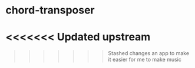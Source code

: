 # chord-transposer
<<<<<<< Updated upstream
=======

>>>>>>> Stashed changes
an app to make it easier for me to make music
